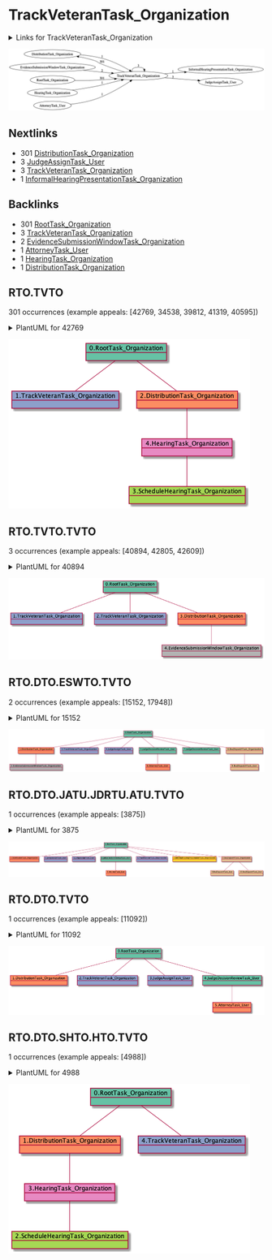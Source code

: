 # TrackVeteranTask_Organization

<details><summary>Links for TrackVeteranTask_Organization</summary>

```
digraph G {
rankdir="LR";
"DistributionTask_Organization" -> "TrackVeteranTask_Organization" [label=1]
"EvidenceSubmissionWindowTask_Organization" -> "TrackVeteranTask_Organization" [label=2]
"TrackVeteranTask_Organization" -> "TrackVeteranTask_Organization" [label=3]
"RootTask_Organization" -> "TrackVeteranTask_Organization" [label=301]
"TrackVeteranTask_Organization" -> "InformalHearingPresentationTask_Organization" [label=1]
"HearingTask_Organization" -> "TrackVeteranTask_Organization" [label=1]
"TrackVeteranTask_Organization" -> "JudgeAssignTask_User" [label=3]
"AttorneyTask_User" -> "TrackVeteranTask_Organization" [label=1]
"TrackVeteranTask_Organization" -> "DistributionTask_Organization" [label=301]
}
```
</details>

![TrackVeteranTask_Organization](dot/TrackVeteranTask_Organization.dot.png)

## Nextlinks

   * 301 [DistributionTask_Organization](DistributionTask_Organization.md)
   * 3 [JudgeAssignTask_User](JudgeAssignTask_User.md)
   * 3 [TrackVeteranTask_Organization](TrackVeteranTask_Organization.md)
   * 1 [InformalHearingPresentationTask_Organization](InformalHearingPresentationTask_Organization.md)

## Backlinks

   * 301 [RootTask_Organization](RootTask_Organization.md)
   * 3 [TrackVeteranTask_Organization](TrackVeteranTask_Organization.md)
   * 2 [EvidenceSubmissionWindowTask_Organization](EvidenceSubmissionWindowTask_Organization.md)
   * 1 [AttorneyTask_User](AttorneyTask_User.md)
   * 1 [HearingTask_Organization](HearingTask_Organization.md)
   * 1 [DistributionTask_Organization](DistributionTask_Organization.md)

## RTO.TVTO

301 occurrences (example appeals: [42769, 34538, 39812, 41319, 40595])

<details><summary>PlantUML for 42769</summary>

```
@startuml
object 0.RootTask_Organization #66c2a5
object 1.TrackVeteranTask_Organization #8da0cb
object 2.DistributionTask_Organization #fc8d62
object 3.ScheduleHearingTask_Organization #a6d854
object 4.HearingTask_Organization #e78ac3
0.RootTask_Organization -- 1.TrackVeteranTask_Organization
0.RootTask_Organization -- 2.DistributionTask_Organization
4.HearingTask_Organization -- 3.ScheduleHearingTask_Organization
2.DistributionTask_Organization -- 4.HearingTask_Organization
@enduml
```
</details>

![RTO.TVTO-42769](uml/RTO.TVTO-42769.png)

## RTO.TVTO.TVTO

3 occurrences (example appeals: [40894, 42805, 42609])

<details><summary>PlantUML for 40894</summary>

```
@startuml
object 0.RootTask_Organization #66c2a5
object 1.TrackVeteranTask_Organization #8da0cb
object 2.TrackVeteranTask_Organization #8da0cb
object 3.DistributionTask_Organization #fc8d62
object 4.EvidenceSubmissionWindowTask_Organization #b3b3b3
0.RootTask_Organization -- 1.TrackVeteranTask_Organization
0.RootTask_Organization -- 2.TrackVeteranTask_Organization
0.RootTask_Organization -- 3.DistributionTask_Organization
3.DistributionTask_Organization -- 4.EvidenceSubmissionWindowTask_Organization
@enduml
```
</details>

![RTO.TVTO.TVTO-40894](uml/RTO.TVTO.TVTO-40894.png)

## RTO.DTO.ESWTO.TVTO

2 occurrences (example appeals: [15152, 17948])

<details><summary>PlantUML for 15152</summary>

```
@startuml
object 0.RootTask_Organization #66c2a5
object 1.DistributionTask_Organization #fc8d62
object 2.EvidenceSubmissionWindowTask_Organization #b3b3b3
object 3.TrackVeteranTask_Organization #8da0cb
object 4.JudgeAssignTask_User #8da0cb
object 5.JudgeDecisionReviewTask_User #66c2a5
object 6.AttorneyTask_User #fc8d62
object 7.JudgeDecisionReviewTask_User #66c2a5
object 8.BvaDispatchTask_Organization #e5c494
object 9.BvaDispatchTask_User #e5c494
0.RootTask_Organization -- 1.DistributionTask_Organization
1.DistributionTask_Organization -- 2.EvidenceSubmissionWindowTask_Organization
0.RootTask_Organization -- 3.TrackVeteranTask_Organization
0.RootTask_Organization -- 4.JudgeAssignTask_User
0.RootTask_Organization -- 5.JudgeDecisionReviewTask_User
5.JudgeDecisionReviewTask_User -- 6.AttorneyTask_User
0.RootTask_Organization -- 7.JudgeDecisionReviewTask_User
0.RootTask_Organization -- 8.BvaDispatchTask_Organization
8.BvaDispatchTask_Organization -- 9.BvaDispatchTask_User
@enduml
```
</details>

![RTO.DTO.ESWTO.TVTO-15152](uml/RTO.DTO.ESWTO.TVTO-15152.png)

## RTO.DTO.JATU.JDRTU.ATU.TVTO

1 occurrences (example appeals: [3875])

<details><summary>PlantUML for 3875</summary>

```
@startuml
object 0.RootTask_Organization #66c2a5
object 1.DistributionTask_Organization #fc8d62
object 2.JudgeAssignTask_User #8da0cb
object 3.JudgeAssignTask_User #8da0cb
object 4.JudgeDecisionReviewTask_User #66c2a5
object 5.AttorneyTask_User #fc8d62
object 6.TrackVeteranTask_Organization #8da0cb
object 7.InformalHearingPresentationTask_Organization #ffd92f
object 8.BvaDispatchTask_Organization #e5c494
object 9.BvaDispatchTask_User #e5c494
object 10.BvaDispatchTask_User #e5c494
0.RootTask_Organization -- 1.DistributionTask_Organization
0.RootTask_Organization -- 2.JudgeAssignTask_User
0.RootTask_Organization -- 3.JudgeAssignTask_User
0.RootTask_Organization -- 4.JudgeDecisionReviewTask_User
4.JudgeDecisionReviewTask_User -- 5.AttorneyTask_User
0.RootTask_Organization -- 6.TrackVeteranTask_Organization
0.RootTask_Organization -- 7.InformalHearingPresentationTask_Organization
0.RootTask_Organization -- 8.BvaDispatchTask_Organization
8.BvaDispatchTask_Organization -- 9.BvaDispatchTask_User
8.BvaDispatchTask_Organization -- 10.BvaDispatchTask_User
@enduml
```
</details>

![RTO.DTO.JATU.JDRTU.ATU.TVTO-3875](uml/RTO.DTO.JATU.JDRTU.ATU.TVTO-3875.png)

## RTO.DTO.TVTO

1 occurrences (example appeals: [11092])

<details><summary>PlantUML for 11092</summary>

```
@startuml
object 0.RootTask_Organization #66c2a5
object 1.DistributionTask_Organization #fc8d62
object 2.TrackVeteranTask_Organization #8da0cb
object 3.JudgeAssignTask_User #8da0cb
object 4.JudgeDecisionReviewTask_User #66c2a5
object 5.AttorneyTask_User #fc8d62
0.RootTask_Organization -- 1.DistributionTask_Organization
0.RootTask_Organization -- 2.TrackVeteranTask_Organization
0.RootTask_Organization -- 3.JudgeAssignTask_User
0.RootTask_Organization -- 4.JudgeDecisionReviewTask_User
4.JudgeDecisionReviewTask_User -- 5.AttorneyTask_User
@enduml
```
</details>

![RTO.DTO.TVTO-11092](uml/RTO.DTO.TVTO-11092.png)

## RTO.DTO.SHTO.HTO.TVTO

1 occurrences (example appeals: [4988])

<details><summary>PlantUML for 4988</summary>

```
@startuml
object 0.RootTask_Organization #66c2a5
object 1.DistributionTask_Organization #fc8d62
object 2.ScheduleHearingTask_Organization #a6d854
object 3.HearingTask_Organization #e78ac3
object 4.TrackVeteranTask_Organization #8da0cb
0.RootTask_Organization -- 1.DistributionTask_Organization
3.HearingTask_Organization -- 2.ScheduleHearingTask_Organization
1.DistributionTask_Organization -- 3.HearingTask_Organization
0.RootTask_Organization -- 4.TrackVeteranTask_Organization
@enduml
```
</details>

![RTO.DTO.SHTO.HTO.TVTO-4988](uml/RTO.DTO.SHTO.HTO.TVTO-4988.png)

